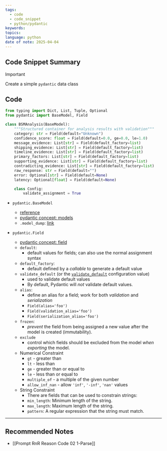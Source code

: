 ```yaml
---
tags:
  - code
  - code_snippet
  - python/pydantic
keywords: 
topics: 
language: python
date of note: 2025-04-04
---
```


## Code Snippet Summary

>[!important]
>Create a simple `pydantic`  data class 


## Code


```python
from typing import Dict, List, Tuple, Optional
from pydantic import BaseModel, Field
```


```python
class BSMAnalysis(BaseModel):
    """Structured container for analysis results with validation"""
    category: str = Field(default="Unknown")
    confidence_score: float = Field(default=0.0, ge=0.0, le=1.0)
    message_evidence: List[str] = Field(default_factory=list)
    shipping_evidence: List[str] = Field(default_factory=list)
    timeline_evidence: List[str] = Field(default_factory=list)
    primary_factors: List[str] = Field(default_factory=list)
    supporting_evidence: List[str] = Field(default_factory=list)
    contradicting_evidence: List[str] = Field(default_factory=list)
    raw_response: str = Field(default="")
    error: Optional[str] = Field(default=None)
    latency: Optional[float] = Field(default=None)

    class Config:
        validate_assignment = True
```

- `pydantic.BaseModel`
	- [reference](https://docs.pydantic.dev/latest/api/base_model/)
	- [pydantic concept: models](https://docs.pydantic.dev/latest/concepts/models/)
	- `.model_dump`: [link](https://docs.pydantic.dev/latest/api/base_model/#pydantic.BaseModel.model_dump)


- `pydantic.Field`
	- [pydantic concept: field](https://docs.pydantic.dev/latest/concepts/fields/)
	- `default`: 
		- default values for fields; can also use the normal assignment syntax
	- `default_factory`: 
		- default defined by a *callable* to generate a default value
	- `validate_default` (or the [`validate_default`](https://docs.pydantic.dev/latest/api/config/#pydantic.config.ConfigDict.validate_default) configuration value) 
		- used to validate default values
		- By default, Pydantic will _not_ validate default values. 
	- `alias`: 
		- define an alias for a field; work for both *validation* and *serialization*
		- `Field(alias='foo')`
		- `Field(validation_alias='foo')`
		- `Field(serialization_alias='foo')`
	- `frozen`: 
		- *prevent* the field from being assigned a new value after the model is created (immutability).
	- `exclude` 
		- control which fields should be excluded from the model *when exporting* the model.
	- Numerical Constraint
		- `gt` - greater than
		- `lt` - less than
		- `ge` - greater than or equal to
		- `le` - less than or equal to
		- `multiple_of` - a multiple of the given number
		- `allow_inf_nan` - allow `'inf'`, `'-inf'`, `'nan'` values
	- String Constraint
		- There are fields that can be used to constrain strings:
		- `min_length`: Minimum length of the string.
		- `max_length`: Maximum length of the string.
		- `pattern`: A regular expression that the string must match.





-----------
##  Recommended Notes



- [[Prompt RnR Reason Code 02 1-Parse]]